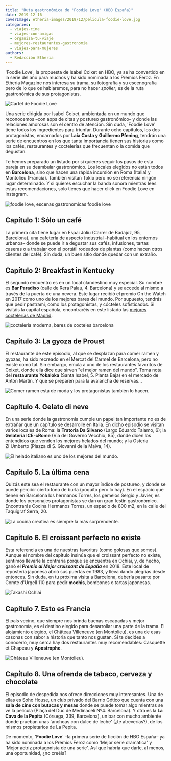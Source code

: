```yaml
---
title: "Ruta gastronómica de 'Foodie Love' (HBO España)"
date: 2019-12-16
coverImage: etheria-images/2019/12/pelicula-foodie-love.jpg
categories: 
  - viajes-cine
  - viajes-con-amigas
  - organiza-tu-viaje
  - mejores-restaurantes-gastronomia
  - viajes-para-mujeres
authors: 
  - Redacción Etheria
---
```


'Foodie Love', la propuesta de Isabel Coixet en HBO, ya se ha convertido en la serie del 
año para muchos y ha sido nominada a los Premios Feroz. En Etheria Magazine nos interesa 
su trama, su fotografía y su escenografía pero de lo que os hablaremos, para no hacer 
_spoiler_, es de la ruta gastronómica de sus protagonistas. 

![Cartel de Foodie Love](etheria-images/2019/12/pelicula-foodie-love-900x889.jpg "'Foodie Love'. ©HBO")

Una serie dirigida por Isabel Coixet, ambientada en un mundo que reconocemos –con apps 
de citas y postureo gastronómico– y donde las relaciones amorosas son el centro de 
atención. Sin duda, 'Foodie Love' tiene todos los ingredientes para triunfar. Durante 
ocho capítulos, los dos protagonistas, encarnados por **Laia Costa y Guillermo 
Pfening**, tendrán una serie de encuentros en los que tanta importancia tienen sus 
historias como los cafés, restaurantes y coctelerías que frecuentan o la comida que 
degustan. 

Te hemos preparado un listado por si quieres seguir los pasos de esta pareja en su 
deambular gastronómico. Los locales elegidos no están todos en **Barcelona**, sino que 
hacen una rápida incursión en Roma (Italia) y Montolieu (Francia). También visitan Tokio 
pero no se referencia ningún lugar determinado. Y si quieres escuchar la banda sonora 
mientras lees estas recomendaciones, sólo tienes que hacer click en Foodie Love en 
Instagram. 

![foodie love, escenas gastronomicas foodie love](etheria-images/2019/12/foodie-love-4-900x587.jpg "Un café entre plantas. ©HBO")

## Capítulo 1: Sólo un café

La primera cita tiene lugar en Espai Joliu (Carrer de Badajoz, 95, Barcelona), una 
cafetería de aspecto industrial –habitual en los entornos urbanos– donde se puede ir a 
degustar sus cafés, infusiones, tartas caseras o a trabajar con el portátil rodeados de 
plantas (como hacen otros clientes del café). Sin duda, un buen sitio donde quedar con 
un extraño. 

## Capítulo 2: Breakfast in Kentucky

El segundo encuentro es en un local clandestino muy especial. Su nombre es **Bar 
Paradiso** (calle de Rera Palau, 4. Barcelona) y se accede al mismo a través de la 
puerta de una nevera. Este lugar recibió el premio On the Watch en 2017 como uno de los 
mejores bares del mundo. Por supuesto, tendrás que pedir pastrami, como los 
protagonistas, y cócteles sofisticados. Si visitáis la capital española, encontraréis en 
este listado las [mejores coctelerías de 
Madrid](https://etheriamagazine.com/2019/10/22/10-mejores-coctelerias-de-madrid-salir-con-amigas/). 

![cocteleria moderna, bares de cocteles barcelona](etheria-images/2019/12/bar-cocteles-barcelona-900x616.jpg "Coctelería en Bar Paradiso.")

## Capítulo 3: La gyoza de Proust

El restaurante de este episodio, al que se desplazan para comer ramen y gyozas, ha sido 
recreado en el Mercat del Carmel de Barcelona, pero no existe como tal. Sin embargo, 
emula a uno de los restaurantes favoritos de Coixet, donde ella dice que sirven "el 
mejor ramen del mundo". Toma nota del **restaurante Yokaloka** (Santa Isabel, 5. Planta 
Baja) en el mercado de Antón Martín. Y que se preparen para la avalancha de reservas... 

![Comer ramen está de moda y los protagonistas también lo hacen.](etheria-images/2019/12/foodie-love-1-900x566.jpg "Comer ramen está de moda y los protagonistas también lo hacen. ©HBO")

## Capítulo 4. Gelato di neve

En una serie donde la gastronomía cumple un papel tan importante no es de extrañar que 
un capítulo se desarrolle en Italia. En dicho episodio se visitan varios locales de 
Roma: la **Tratoria Da Silvano** (Largo Eduardo Talamo, 6); la **Gelateria ICE-cRome** 
(Via del Governo Vecchio, 85), donde dicen los entendidos que venden los mejores helados 
del mundo; y la Osteria Zi'Umberto (Piazza di S. Giovanni della Malva, 14). 

![El helado italiano es uno de los mejores del mundo.](etheria-images/2019/12/helado-foodie-love-900x598.jpg "El helado italiano es uno de los mejores del mundo.")

## Capítulo 5. La última cena

Quizás este sea el restaurante con un mayor índice de postureo, y donde se puede 
percibir cierto tono de burla (poquito pero lo hay). En el espacio que tienen en 
Barcelona los hermanos Torres, los gemelos Sergio y Javier, es donde los personajes 
protagonistas se dan un gran festín gastronómico. Encontrarás Cocina Hermanos Torres, un 
espacio de 800 m2, en la calle del Taquígraf Serra, 20. 

![La cocina creativa es siempre la más sorprendente.](etheria-images/2019/12/foodie-love-5-900x600.jpg "La cocina creativa es siempre la más sorprendente. ©HBO")

## Capítulo 6. El croissant perfecto no existe

Esta referencia es una de nuestras favoritas (como golosas que somos). Aunque el nombre 
del capítulo insinúa que el croissant perfecto no existe, sentimos llevarle la contraria 
porque se encuentra en Ochiai, y, de hecho, ganó el **_Premio al Mejor croissant de 
España_** en 2018. Este local de repostería japonesa abrió sus puertas en 1983, y lleva 
dando alegrías desde entonces. Sin duda, en tu próxima visita a Barcelona, debería 
pasarte por Comte d'Urgell 110 para pedir **mochis**, bombones o tartas japonesas. 

![Takashi Ochiai](etheria-images/2019/12/takashi-ochiai-900x555.jpg "© Takashi Ochiai/ Instagram")

## Capítulo 7. Esto es Francia

El país vecino, que siempre nos brinda buenas escapadas y mejor gastronomía, es el 
destino elegido para desarrollar una parte de la trama. El alojamiento elegido, el 
Château Villeneuve (en Montolieu), es una de esas casonas con sabor a historia que tanto 
nos gustan. Si te decides a conocerlo, muy cerca hay dos restaurantes muy recomendables: 
Casquette et Chapeau y **Apostrophe**. 

![Château Villeneuve (en Montolieu).](etheria-images/2019/12/hotel-francia-foodie-love-900x565.jpg "© Château Villeneuve (en Montolieu).")

## Capítulo 8. Una ofrenda de tabaco, cerveza y chocolate

El episodio de despedida nos ofrece direcciones muy interesantes. Una de ellas es Soho 
House, un club privado del Barrio Gótico que cuenta con una **sala de cine con butacas y 
mesas** donde se puede tomar algo mientras se ve la película (Plaça del Duc de 
Medinaceli Nº4. Barcelona). Y otra es la **La Cava de la Pepita** (Còrsega, 339, 
Barcelona), un bar con mucho ambiente donde prueban unas 'anchoas con dulce de leche' 
(¿te atreverías?), de los mismos propietarios de La Pepita. 

De momento, '**Foodie Love**' –la primera serie de ficción de HBO España– ya ha sido 
nominada a los Premios Feroz como 'Mejor serie dramática' y 'Mejor actriz protagonista 
de una serie'. Así que habría que darle, al menos, una oportunidad, ¿no creéis?
